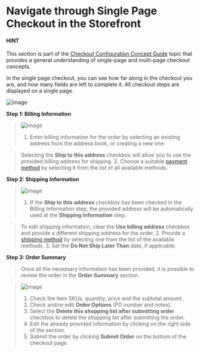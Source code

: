 <a id="frontstore-guide-orders-checkout-single-page-checkout"></a>

# Navigate through Single Page Checkout in the Storefront

#### HINT
This section is part of the [Checkout Configuration Concept Guide](../../concept-guides/administration/checkout/index.md#checkout-management-concept-guide) topic that provides a general understanding of single-page and multi-page checkout concepts.

In the single page checkout, you can see how far along in the checkout you are, and how many fields are left to complete it. All checkout steps are displayed on a single page.

![image](user/img/system/workflows/single_page_checkout/SinglePageCheckout.png)

**Step 1: Billing Information**

> ![image](user/img/storefront/orders/SPCBillingInfo.png)
> 1. Enter billing information for the order by selecting an existing address from the address book, or creating a new one.

>    Selecting the **Ship to this address** checkbox will allow you to use the provided billing address for shipping.
> 2. Choose a suitable [payment method](../../concept-guides/administration/payment-configuration/index.md#user-guide-payment) by selecting it from the list of all available methods.

**Step 2: Shipping Information**

> ![image](user/img/storefront/orders/SPCShippingInfo.png)
> 1. If the **Ship to this address** checkbox has been checked in the Billing Information step, the provided address will be automatically used at the **Shipping Information** step.

>    To edit shipping information, clear the **Use billing address** checkbox and provide a different shipping address for the order.
> 2. Provide a [shipping method](../../concept-guides/administration/shipping-configuration/index.md#user-guide-shipping) by selecting one from the list of the available methods.
> 3. Set the **Do Not Ship Later Than** date, if applicable.

**Step 3: Order Summary**

> Once all the necessary information has been provided, it is possible to review the order in the **Order Summary** section.

> ![image](user/img/storefront/orders/SPCOrderSummary.png)
> 1. Check the item SKUs, quantity, price and the subtotal amount.
> 2. Check and/or edit **Order Options** (PO number and notes).
> 3. Select the **Delete this shopping list after submitting order** checkbox to delete the shopping list after submitting the order.
> 4. Edit the already provided information by clicking <i class="fas fa-pencil-alt" aria-hidden="true"></i> on the right side of the section.
> 5. Submit the order by clicking **Submit Order** on the bottom of the checkout page.
<!-- fa-bars = fa-navicon -->
<!-- Ic Tiles is used as Set As Default in saved views, and as tiles in display layout options -->
<!-- IcPencil refers to Rename in Commerce and Inline Editing in CRM -->
<!-- Check mark in the square. -->
<!-- SortDesc is also used as drop-down arrow -->
